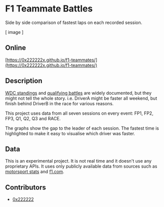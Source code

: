 F1 Teammate Battles
===================

Side by side comparison of fastest laps on each recorded session.

[ image ]

Online
-------------------
[https://0x222222x.github.io/f1-teammates/](https://0x222222x.github.io/f1-teammates/)

Description
-------------------
[WDC standings](https://www.formula1.com/en/results.html/2019/drivers.html) and [qualifying battles](https://www.formula1.com/en/latest/article.head-to-head-how-2019s-f1-team-mates-compare-at-the-summer-break.YEEBnDYgMTAgsVMT8HCFW.html) are widely documented, but they might not tell the whole story. i.e. DriverA might be faster all weekend, but finish behind DriverB in the race for various reasons.

This project uses data from all seven sessions on every event: FP1, FP2, FP3, Q1, Q2, Q3 and RACE. 

The graphs show the gap to the leader of each session. The fastest time is highlighted to make it easy to visualise which driver was faster.

Data
-------------------
This is an experimental project. It is not real time and it doesn't use any proprietary APIs. It uses only publicly available data from sources such as [motorsport stats](https://results.motorsportstats.com/series/formula-one) and [f1.com](https://www.formula1.com/en/results.html/2019/races/1019/brazil/practice-1.html).

Contributors
-------------------
* [0x222222](https://www.reddit.com/u/0x222222)
